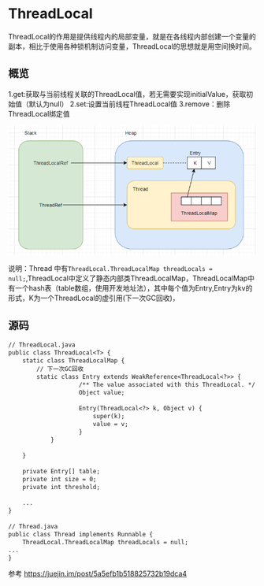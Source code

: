 # ThreadLocal

ThreadLocal的作用是提供线程内的局部变量，就是在各线程内部创建一个变量的副本，相比于使用各种锁机制访问变量，ThreadLocal的思想就是用空间换时间。

## 概览
1.get:获取与当前线程关联的ThreadLocal值，若无需要实现initialValue，获取初始值（默认为null）
2.set:设置当前线程ThreadLocal值
3.remove：删除ThreadLocal绑定值

![title](https://raw.githubusercontent.com/pallcard/noteImg/master/noteImg/2020/04/02/1585795156229-1585795156291.png)

说明：Thread 中有`ThreadLocal.ThreadLocalMap threadLocals = null;`,ThreadLocal中定义了静态内部类ThreadLocalMap，ThreadLocalMap中有一个hash表（table数组，使用开发地址法），其中每个值为Entry,Entry为kv的形式，K为一个ThreadLocal的虚引用(下一次GC回收)，



## 源码

```
// ThreadLocal.java
public class ThreadLocal<T> {
	static class ThreadLocalMap {
		// 下一次GC回收
		static class Entry extends WeakReference<ThreadLocal<?>> { 
            		/** The value associated with this ThreadLocal. */
            		Object value;

            		Entry(ThreadLocal<?> k, Object v) {
                		super(k);
                		value = v;
            		}
        	}

	}

	private Entry[] table;
	private int size = 0;
	private int threshold;

	...
}

// Thread.java
public class Thread implements Runnable {
	ThreadLocal.ThreadLocalMap threadLocals = null;
...
}
```



参考
https://juejin.im/post/5a5efb1b518825732b19dca4